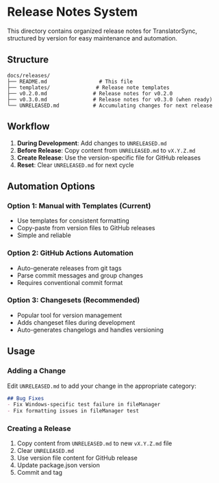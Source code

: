 # Release Notes System

This directory contains organized release notes for TranslatorSync, structured by version for easy maintenance and automation.

## Structure

```
docs/releases/
├── README.md                 # This file
├── templates/               # Release note templates
├── v0.2.0.md               # Release notes for v0.2.0
├── v0.3.0.md               # Release notes for v0.3.0 (when ready)
└── UNRELEASED.md           # Accumulating changes for next release
```

## Workflow

1. **During Development**: Add changes to `UNRELEASED.md`
2. **Before Release**: Copy content from `UNRELEASED.md` to `vX.Y.Z.md`
3. **Create Release**: Use the version-specific file for GitHub releases
4. **Reset**: Clear `UNRELEASED.md` for next cycle

## Automation Options

### Option 1: Manual with Templates (Current)
- Use templates for consistent formatting
- Copy-paste from version files to GitHub releases
- Simple and reliable

### Option 2: GitHub Actions Automation
- Auto-generate releases from git tags
- Parse commit messages and group changes
- Requires conventional commit format

### Option 3: Changesets (Recommended)
- Popular tool for version management
- Adds changeset files during development
- Auto-generates changelogs and handles versioning

## Usage

### Adding a Change
Edit `UNRELEASED.md` to add your change in the appropriate category:

```markdown
## Bug Fixes
- Fix Windows-specific test failure in fileManager
- Fix formatting issues in fileManager test
```

### Creating a Release
1. Copy content from `UNRELEASED.md` to new `vX.Y.Z.md` file
2. Clear `UNRELEASED.md` 
3. Use version file content for GitHub release
4. Update package.json version
5. Commit and tag